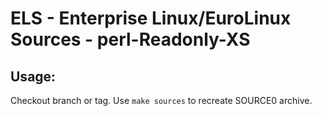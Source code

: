 # ELS - Enterprise Linux/EuroLinux Sources - perl-Readonly-XS
 
## Usage:
  Checkout branch or tag. Use `make sources` to recreate  SOURCE0 archive.
